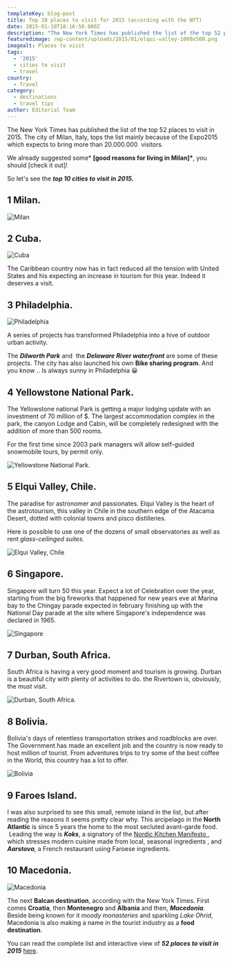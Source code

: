 ```yaml
---
templateKey: blog-post
title: Top 10 places to visit for 2015 (according with the NYT)
date: 2015-01-10T18:16:50.000Z
description: "The New York Times has published the list of the top 52 places to visit in 2015. The city of Milan, Italy, tops the list mainly because of the Expo2015 which expects to bring more than 20.000.000 \_visitors."
featuredimage: /wp-content/uploads/2015/01/elqui-valley-1000x500.png
imagealt: Places to visit
tags:
  - '2015'
  - cities to visit
  - travel
country:
  - Travel
category:
  - destinations
  - travel tips
author: Editorial Team
---
```


The New York Times has published the list of the top 52 places to visit in 2015. The city of Milan, Italy, tops the list mainly because of the Expo2015 which expects to bring more than 20.000.000  visitors.

We already suggested some\* **[good reasons for living in Milan]\***, you should [check it out]!

So let's see the _**top 10 cities to visit in 2015.**_<!--more-->

## 1 Milan.

![Milan](/img/uploads/2014/12/2491755597_24be8e0494_b.jpg)

## 2 Cuba.

![Cuba](/img/uploads/2015/01/13256306843_724afd6932_z.jpg)

The Caribbean country now has in fact reduced all the tension with United States and his expecting an increase in tourism for this year. Indeed it deserves a visit.

## 3 Philadelphia.

![Philadelphia](/img/uploads/2015/01/13256306843_724afd6932_z.jpg)

A series of projects has transformed Philadelphia into a hive of outdoor urban activity.

The _**Dilworth Park**_ and  the **_Delaware River waterfront_** are some of these projects. The city has also launched his own **Bike sharing program**. And you know .. Is always sunny in Philadelphia 😀

## 4 Yellowstone National Park.

The Yellowstone national Park is getting a major lodging update with an investment of 70 million of \$. The largest accommodation complex in the park, the canyon Lodge and Cabin, will be completely redesigned with the addition of more than 500 rooms.

For the first time since 2003 park managers will allow self-guided snowmobile tours, by permit only.

![Yellowstone National Park.](/img/uploads/2015/01/yellowstone-national-park.png)

## 5 Elqui Valley, Chile.

The paradise for astronomer and passionates. Elqui Valley is the heart of the astrotourism, this valley in Chile in the southern edge of the Atacama Desert, dotted with colonial towns and pisco distilleries.

Here is possible to use one of the dozens of small observatories as well as rent _glass-ceilinged suites._

![Elqui Valley, Chile](/img/uploads/2015/01/elqui-valley.png)

## 6 Singapore.

Singapore will turn 50 this year. Expect a lot of Celebration over the year, starting from the big fireworks that happened for new years eve at Marina bay to the Chingay parade expected in february finishing up with the National Day parade at the site where Singapore's independence was declared in 1965.

![Singapore](/img/uploads/2015/01/singapore-river-255116_1280.jpg)

## 7 Durban, South Africa.

South Africa is having a very good moment and tourism is growing. Durban is a beautiful city with plenty of activities to do. the Rivertown is, obviously, the must visit.

![Durban, South Africa.](/img/uploads/2015/01/durban-190906_1280-2.jpg)

## 8 Bolivia.

Bolivia's days of relentless transportation strikes and roadblocks are over. The Government has made an excellent job and the country is now ready to host million of tourist. From adventures trips to try some of the best coffee in the World, this country has a lot to offer.

![Bolivia](/img/uploads/2015/01/indian-women-232500_1280.jpg)

## 9 Faroes Island.

I was also surprised to see this small, remote island in the list, but after reading the reasons it seems pretty clear why. This arcipelago in the **North Atlantic** is since 5 years the home to the most secluted avant-garde food.  Leading the way is _**Koks**_, a signatory of the <a href="https://www.clausmeyer.dk/en/the_new_nordic_cuisine_/manifesto_.html"  target="_blank" rel="noopener noreferrer"> Nordic Kitchen Manifesto </a>, which stresses modern cuisine made from local, seasonal ingredients , and _**Aarstova**_, a French restaurant using Faroese ingredients.

## 10 Macedonia.

![Macedonia](/img/uploads/2015/01/skopje-545567_1280.jpg)

The next **Balcan destination**, according with the New York Times. First comes **Croatia**, then **Montenegro** and **Albania** and then, _**Macedonia**_. Beside being known for it _moody monasteries_ and sparkling _Lake Ohrid_, Macedonia is also making a name in the tourist industry as a **food destination**.

You can read the complete list and interactive view of _**52 places to visit in 2015**_ <a href="https://www.nytimes.com/interactive/2015/01/11/travel/52-places-to-go-in-2015.html?_r=0"  target="_blank" rel="noopener noreferrer">here</a>.
